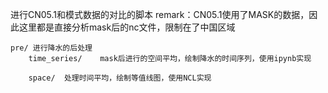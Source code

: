 进行CN05.1和模式数据的对比的脚本
remark：CN05.1使用了MASK的数据，因此这里都是直接分析mask后的nc文件，限制在了中国区域
    
    pre/ 进行降水的后处理
        time_series/    mask后进行的空间平均，绘制降水的时间序列，使用ipynb实现

        space/  处理时间平均，绘制等值线图，使用NCL实现

        
    